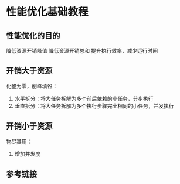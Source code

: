 # 性能优化基础教程


## 性能优化的目的

降低资源开销峰值
降低资源开销总和
提升执行效率，减少运行时间

## 开销大于资源

化整为零，削峰填谷：
1. 水平拆分：将大任务拆解为多个前后依赖的小任务，分步执行
2. 垂直拆分：将大任务拆解为多个执行步骤完全相同的小任务，并发执行


## 开销小于资源

物尽其用：
1. 增加并发度

## 参考链接
